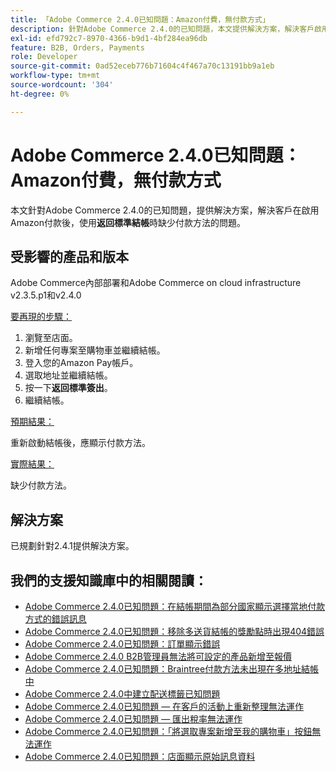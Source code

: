```yaml
---
title: 「Adobe Commerce 2.4.0已知問題：Amazon付費，無付款方式」
description: 針對Adobe Commerce 2.4.0的已知問題，本文提供解決方案，解決客戶啟用Amazon付款後，使用**返回標準結帳**時缺少付款方法的問題。
exl-id: efd792c7-8970-4366-b9d1-4bf284ea96db
feature: B2B, Orders, Payments
role: Developer
source-git-commit: 0ad52eceb776b71604c4f467a70c13191bb9a1eb
workflow-type: tm+mt
source-wordcount: '304'
ht-degree: 0%

---
```


# Adobe Commerce 2.4.0已知問題： Amazon付費，無付款方式

本文針對Adobe Commerce 2.4.0的已知問題，提供解決方案，解決客戶在啟用Amazon付款後，使用&#x200B;**返回標準結帳**&#x200B;時缺少付款方法的問題。

## 受影響的產品和版本

Adobe Commerce內部部署和Adobe Commerce on cloud infrastructure v2.3.5.p1和v2.4.0

<u>要再現的步驟：</u>

1. 瀏覽至店面。
1. 新增任何專案至購物車並繼續結帳。
1. 登入您的Amazon Pay帳戶。
1. 選取地址並繼續結帳。
1. 按一下&#x200B;**返回標準簽出**。
1. 繼續結帳。

<u>預期結果：</u>

重新啟動結帳後，應顯示付款方法。

<u>實際結果：</u>

缺少付款方法。

## 解決方案

已規劃針對2.4.1提供解決方案。

## 我們的支援知識庫中的相關閱讀：

* [Adobe Commerce 2.4.0已知問題：在結帳期間為部分國家顯示選擇當地付款方式的錯誤訊息](/help/troubleshooting/payments/magento-2-4-0-checkout-error-selecting-local-payments.md)
* [Adobe Commerce 2.4.0已知問題：移除多送貨結帳的獎勵點時出現404錯誤](/help/troubleshooting/storefront/magento-2-4-0-404-error-removing-rewards-points-on-multi-shipping-checkout.md)
* [Adobe Commerce 2.4.0已知問題：訂單顯示錯誤](/help/troubleshooting/storefront/magento-2-4-0-known-issue-orders-display-error.md)
* [Adobe Commerce 2.4.0 B2B管理員無法將可設定的產品新增至報價](/help/troubleshooting/miscellaneous/magento-2-4-0-b2b-admin-can-t-add-configurable-product-to-quote.md)
* [Adobe Commerce 2.4.0已知問題：Braintree付款方法未出現在多地址結帳中](/help/troubleshooting/payments/magento-2-4-0-braintree-not-in-multiple-addresses-checkout.md)
* [Adobe Commerce 2.4.0中建立配送標籤已知問題](/help/troubleshooting/known-issues-patches-attached/shipping-labels-creation-known-issue-in-magento-2-4-0.md)
* [Adobe Commerce 2.4.0已知問題 — 在客戶的活動上重新整理無法運作](/help/troubleshooting/miscellaneous/magento-2-4-0-refresh-on-customer-activities-does-not-work.md)
* [Adobe Commerce 2.4.0已知問題 — 匯出稅率無法運作](/help/troubleshooting/miscellaneous/magento-2-4-0-known-issue-export-tax-rates-does-not-work.md)
* [Adobe Commerce 2.4.0已知問題：「將選取專案新增至我的購物車」按鈕無法運作](/help/troubleshooting/miscellaneous/magento-2-4-0-add-selections-to-my-cart-does-not-work.md)
* [Adobe Commerce 2.4.0已知問題：店面顯示原始訊息資料](/help/troubleshooting/storefront/magento-2-4-0-issue-storefront-raw-message-data-display.md)
